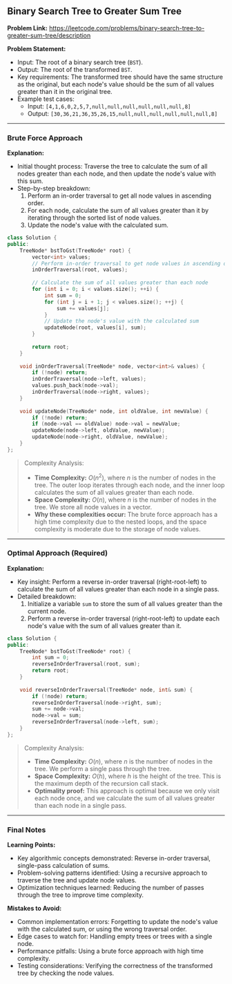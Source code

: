 ## Binary Search Tree to Greater Sum Tree

**Problem Link:** https://leetcode.com/problems/binary-search-tree-to-greater-sum-tree/description

**Problem Statement:**
- Input: The root of a binary search tree (`BST`).
- Output: The root of the transformed `BST`.
- Key requirements: The transformed tree should have the same structure as the original, but each node's value should be the sum of all values greater than it in the original tree.
- Example test cases:
  - Input: `[4,1,6,0,2,5,7,null,null,null,null,null,null,8]`
  - Output: `[30,36,21,36,35,26,15,null,null,null,null,null,null,8]`

---

### Brute Force Approach

**Explanation:**
- Initial thought process: Traverse the tree to calculate the sum of all nodes greater than each node, and then update the node's value with this sum.
- Step-by-step breakdown:
  1. Perform an in-order traversal to get all node values in ascending order.
  2. For each node, calculate the sum of all values greater than it by iterating through the sorted list of node values.
  3. Update the node's value with the calculated sum.

```cpp
class Solution {
public:
    TreeNode* bstToGst(TreeNode* root) {
        vector<int> values;
        // Perform in-order traversal to get node values in ascending order
        inOrderTraversal(root, values);
        
        // Calculate the sum of all values greater than each node
        for (int i = 0; i < values.size(); ++i) {
            int sum = 0;
            for (int j = i + 1; j < values.size(); ++j) {
                sum += values[j];
            }
            // Update the node's value with the calculated sum
            updateNode(root, values[i], sum);
        }
        
        return root;
    }
    
    void inOrderTraversal(TreeNode* node, vector<int>& values) {
        if (!node) return;
        inOrderTraversal(node->left, values);
        values.push_back(node->val);
        inOrderTraversal(node->right, values);
    }
    
    void updateNode(TreeNode* node, int oldValue, int newValue) {
        if (!node) return;
        if (node->val == oldValue) node->val = newValue;
        updateNode(node->left, oldValue, newValue);
        updateNode(node->right, oldValue, newValue);
    }
};
```

> Complexity Analysis:
> - **Time Complexity:** $O(n^2)$, where $n$ is the number of nodes in the tree. The outer loop iterates through each node, and the inner loop calculates the sum of all values greater than each node.
> - **Space Complexity:** $O(n)$, where $n$ is the number of nodes in the tree. We store all node values in a vector.
> - **Why these complexities occur:** The brute force approach has a high time complexity due to the nested loops, and the space complexity is moderate due to the storage of node values.

---

### Optimal Approach (Required)

**Explanation:**
- Key insight: Perform a reverse in-order traversal (right-root-left) to calculate the sum of all values greater than each node in a single pass.
- Detailed breakdown:
  1. Initialize a variable `sum` to store the sum of all values greater than the current node.
  2. Perform a reverse in-order traversal (right-root-left) to update each node's value with the sum of all values greater than it.

```cpp
class Solution {
public:
    TreeNode* bstToGst(TreeNode* root) {
        int sum = 0;
        reverseInOrderTraversal(root, sum);
        return root;
    }
    
    void reverseInOrderTraversal(TreeNode* node, int& sum) {
        if (!node) return;
        reverseInOrderTraversal(node->right, sum);
        sum += node->val;
        node->val = sum;
        reverseInOrderTraversal(node->left, sum);
    }
};
```

> Complexity Analysis:
> - **Time Complexity:** $O(n)$, where $n$ is the number of nodes in the tree. We perform a single pass through the tree.
> - **Space Complexity:** $O(h)$, where $h$ is the height of the tree. This is the maximum depth of the recursion call stack.
> - **Optimality proof:** This approach is optimal because we only visit each node once, and we calculate the sum of all values greater than each node in a single pass.

---

### Final Notes

**Learning Points:**
- Key algorithmic concepts demonstrated: Reverse in-order traversal, single-pass calculation of sums.
- Problem-solving patterns identified: Using a recursive approach to traverse the tree and update node values.
- Optimization techniques learned: Reducing the number of passes through the tree to improve time complexity.

**Mistakes to Avoid:**
- Common implementation errors: Forgetting to update the node's value with the calculated sum, or using the wrong traversal order.
- Edge cases to watch for: Handling empty trees or trees with a single node.
- Performance pitfalls: Using a brute force approach with high time complexity.
- Testing considerations: Verifying the correctness of the transformed tree by checking the node values.